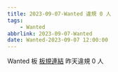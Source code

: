 ```yaml
---
title: 2023-09-07-Wanted 違規 0 人
tags:
    - Wanted
abbrlink: 2023-09-07-Wanted
date: Wanted-2023-09-07 12:00:00
---
```

Wanted 板 [板規連結](https://www.ptt.cc/bbs/Wanted/M.1608829773.A.D3B.html)
昨天違規 0 人
